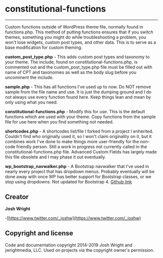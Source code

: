 # constitutional-functions
---

Custom functions outside of WordPress theme file, normally found in functions.php. This method of putting functions ensures that if you switch themes, something you might do while troubleshooting a problem, you won't lose widgets, custom post types, and other data. This is to serve as a base modification for custom theming.

**custom_post_type.php** - This adds custom post types and taxonomy to your theme. The include, found on constitutional-functions.php, is commented out and the custom_post_type.php file must be filled out with name of CPT and taxonomies as well as the body slug before you uncomment the include.

**sample.php** - This has all functions I've used up to now. Do NOT remove sample from the file name and use. It is just the dumping ground and I do not always use every function found here. Keep things lean and mean by only using what you need. 

**constitutional-functions.php** - Modify this for use. This is the default functions which are used with your theme. Copy functions from the sample file for use here when you find something not needed. 

**shortcodes.php** - A shortcodes list/file I forked from a project I enherited. Couldn't find who originally used it, so I won't claim originality on it, but it combines work I've done to make things more user-friendly for the non-code friendly person. Still a work in progress not currently called in the constitutional-functions.php file. Advanced Custom Fields has largely made this file obsolete and I may phase it out eventually.

**wp_bootstrap_navwalker.php** - A Bootstrap navwalker that I've used in nearly every project that has dropdown menus. Probably eventually will be done away with once WP has better support for Bootstrap classes, or we stop using dropdowns. Not updated for Bootstrap 4. [Github link](https://github.com/wp-bootstrap/wp-bootstrap-navwalker)

## Creator

**Josh Wright**

-[https://www.twitter.com/_joshw](https://www.twitter.com/_joshw)

## Copyright and license

Code and documentation copyright 2014-2019 Josh Wright and jwrightmedia, LLC. Used on projects via the copyright owner's permission.